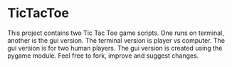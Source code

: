 # TicTacToe
This project contains two Tic Tac Toe game scripts. One runs on terminal, another is the gui version. The terminal version is player vs computer. The gui version is for two human players. The gui version is created using the pygame module. Feel free to fork, improve and suggest changes.
